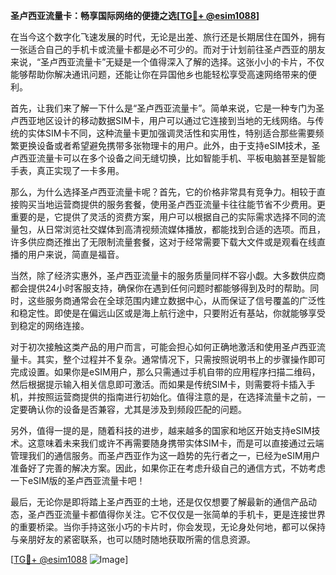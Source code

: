 **圣卢西亚流量卡：畅享国际网络的便捷之选[[TG💪+ @esim1088](https://t.me/s/esim1088)]**

在当今这个数字化飞速发展的时代，无论是出差、旅行还是长期居住在国外，拥有一张适合自己的手机卡或流量卡都是必不可少的。而对于计划前往圣卢西亚的朋友来说，“圣卢西亚流量卡”无疑是一个值得深入了解的选择。这张小小的卡片，不仅能够帮助你解决通讯问题，还能让你在异国他乡也能轻松享受高速网络带来的便利。

首先，让我们来了解一下什么是“圣卢西亚流量卡”。简单来说，它是一种专门为圣卢西亚地区设计的移动数据SIM卡，用户可以通过它连接到当地的无线网络。与传统的实体SIM卡不同，这种流量卡更加强调灵活性和实用性，特别适合那些需要频繁更换设备或者希望避免携带多张物理卡的用户。此外，由于支持eSIM技术，圣卢西亚流量卡可以在多个设备之间无缝切换，比如智能手机、平板电脑甚至是智能手表，真正实现了一卡多用。

那么，为什么选择圣卢西亚流量卡呢？首先，它的价格非常具有竞争力。相较于直接购买当地运营商提供的服务套餐，使用圣卢西亚流量卡往往能节省不少费用。更重要的是，它提供了灵活的资费方案，用户可以根据自己的实际需求选择不同的流量包，从日常浏览社交媒体到高清视频流媒体播放，都能找到合适的选项。而且，许多供应商还推出了无限制流量套餐，这对于经常需要下载大文件或是观看在线直播的用户来说，简直是福音。

当然，除了经济实惠外，圣卢西亚流量卡的服务质量同样不容小觑。大多数供应商都会提供24小时客服支持，确保你在遇到任何问题时都能够得到及时的帮助。同时，这些服务商通常会在全球范围内建立数据中心，从而保证了信号覆盖的广泛性和稳定性。即使是在偏远山区或是海上航行途中，只要附近有基站，你就能够享受到稳定的网络连接。

对于初次接触这类产品的用户而言，可能会担心如何正确地激活和使用圣卢西亚流量卡。其实，整个过程并不复杂。通常情况下，只需按照说明书上的步骤操作即可完成设置。如果你是eSIM用户，那么只需通过手机自带的应用程序扫描二维码，然后根据提示输入相关信息即可激活。而如果是传统SIM卡，则需要将卡插入手机，并按照运营商提供的指南进行初始化。值得注意的是，在选择流量卡之前，一定要确认你的设备是否兼容，尤其是涉及到频段匹配的问题。

另外，值得一提的是，随着科技的进步，越来越多的国家和地区开始支持eSIM技术。这意味着未来我们或许不再需要随身携带实体SIM卡，而是可以直接通过云端管理我们的通信服务。而圣卢西亚作为这一趋势的先行者之一，已经为eSIM用户准备好了完善的解决方案。因此，如果你正在考虑升级自己的通信方式，不妨考虑一下eSIM版的圣卢西亚流量卡吧！

最后，无论你是即将踏上圣卢西亚的土地，还是仅仅想要了解最新的通信产品动态，圣卢西亚流量卡都值得你关注。它不仅仅是一张简单的手机卡，更是连接世界的重要桥梁。当你手持这张小巧的卡片时，你会发现，无论身处何地，都可以保持与亲朋好友的紧密联系，也可以随时随地获取所需的信息资源。

[[TG💪+ @esim1088](https://t.me/s/esim1088) ![Image](https://i.postimg.cc/4NQfJmqS/Snipaste-2025-05-13-00-14-12.png)]